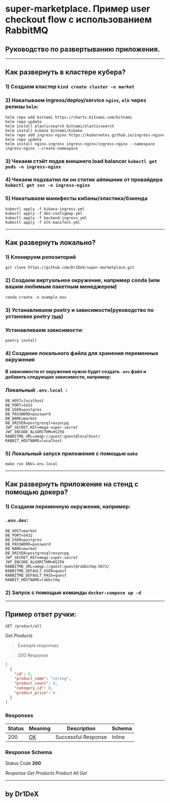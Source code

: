 # super-marketplace. Пример user checkout flow с использованием RabbitMQ
## Руководство по развертыванию приложения.
___

## Как развернуть в кластере кубера?
### 1) Создаем кластер `kind create cluster -n market`
### 2) Накатываем ingress/deploy/service `nginx`, `elk` через релизы `helm`:
```
helm repo add bitnami https://charts.bitnami.com/bitnami
helm repo update
helm install elasticsearch bitnami/elasticsearch
helm install kibana bitnami/kibana
helm repo add ingress-nginx https://kubernetes.github.io/ingress-nginx
helm repo update
helm install nginx-ingress ingress-nginx/ingress-nginx --namespace ingress-nginx --create-namespace
```
### 3) Чекаем стэйт подов внешнего load balancer   `kubectl get pods -n ingress-nginx`
### 4) Чекаем подхватил ли он статик айпишник от провайдера `kubectl get svc -n ingress-nginx`
### 5) Накатываем манифесты кибаны/эластика/бэкенда
```
kubectl apply -f kibana-ingress.yml
kubectl apply -f dev-configmap.yml
kubectl apply -f backend.ingress.yml
kubectl apply -f elk-manifest.yml
```
____
## Как развернуть локально?
### 1) Клонируем репозиторий

```git clone https://github.com/Dr1DeX/super-marketplace.git```

### 2) Создаем виртуальное окружение, например conda (или вашим любимым пакетным менеджером) 

``` conda create -n example_env ```

### 3) Устанавливаем poetry и зависимости(руководство по установке poetry [тык](https://python-poetry.org/docs/))

### Устанавливаем зависимости:
```poetry install```
### 4) Создание локального файла для хранения переменных окружения
#### В зависимости от окружения нужно будет создать `.env` файл и добавить следующие зависимости, например:

### Локальный  `.env.local `:
```
DB_HOST=localhost
DB_PORT=5432
DB_USER=postgres
DB_PASSWORD=password
DB_NAME=market
DB_DRIVER=postgresql+asyncpg
JWT_SECRET_KEY=mega-super-secret
JWT_ENCODE_ALGORITHM=HS256
RABBITMQ_URL=amqp://guest:guest@localhost/
RABBIT_HOSTNAME=localhost
```
### 5) Локальный запуск приложения с помощью `make`
```make run ENV=.env.local```
___
## Как развернуть приложение на стенд с помощью докера?
### 1) Создаем переменную окружения, например:

### `.env.dev`:
```
DB_HOST=market
DB_PORT=5432
DB_USER=postgres
DB_PASSWORD=password
DB_NAME=market
DB_DRIVER=postgresql+asyncpg
JWT_SECRET_KEY=mega-super-secret
JWT_ENCODE_ALGORITHM=HS256
RABBITMQ_URL=amqp://guest:guest@rabbitmq:5672/
RABBITMQ_DEFAULT_USER=guest
RABBITMQ_DEFAULT_PASS=guest
RABBIT_HOSTNAME=rabbitmq
```

### 2) Запуск с помощью команды `docker-compose up -d`
___

## Пример ответ ручки:
`GET /product/all`

*Get Products*

> Example responses

> 200 Response

```json
[
  {
    "id": 0,
    "product_name": "string",
    "product_count": 0,
    "category_id": 0,
    "product_price": 0
  }
]
```

<h3 id="get_products_product_all_get-responses">Responses</h3>

|Status|Meaning|Description|Schema|
|---|---|---|---|
|200|[OK](https://tools.ietf.org/html/rfc7231#section-6.3.1)|Successful Response|Inline|

<h3 id="get_products_product_all_get-responseschema">Response Schema</h3>

Status Code **200**

*Response Get Products Product All Get*

___
## by Dr1DeX